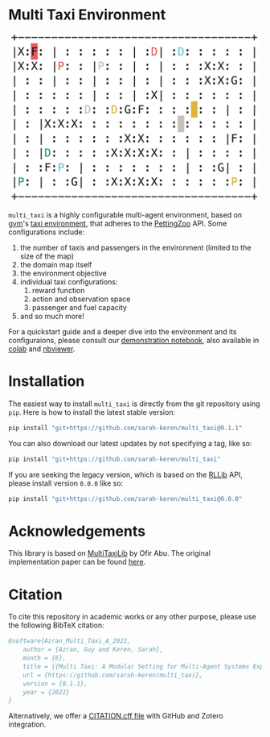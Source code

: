 # Multi Taxi Environment

<p>
    <img src="images/taxi_env.png" width="500" alt="taxi env example map"/>
</p>

`multi_taxi` is a highly configurable multi-agent environment, based on [gym](https://www.gymlibrary.ml/)'s
[taxi environment](https://www.gymlibrary.ml/environments/toy_text/taxi/), that adheres to the
[PettingZoo](https://www.pettingzoo.ml/) API. Some configurations include:
1. the number of taxis and passengers in the environment (limited to the size of the map)
2. the domain map itself
3. the environment objective
4. individual taxi configurations:
   1. reward function
   2. action and observation space
   3. passenger and fuel capacity
5. and so much more!

For a quickstart guide and a deeper dive into the environment and its configuraions, please consult our
[demonstration notebook](https://github.com/sarah-keren/multi_taxi/blob/main/notebooks/MultiTaxiEnvDemo.ipynb), also
available in
[colab](https://colab.research.google.com/github/sarah-keren/multi_taxi/blob/main/notebooks/MultiTaxiEnvDemo.ipynb) and
[nbviewer](https://nbviewer.org/github/sarah-keren/multi_taxi/blob/main/notebooks/MultiTaxiEnvDemo.ipynb).
 
# Installation
The easiest way to install `multi_taxi` is directly from the git repository using `pip`. Here is how to install the
latest stable version:
```bash
pip install "git+https://github.com/sarah-keren/multi_taxi@0.1.1"
```

You can also download our latest updates by not specifying a tag, like so:
```bash
pip install "git+https://github.com/sarah-keren/multi_taxi"
```


If you are seeking the legacy version, which is based on the [RLLib](https://docs.ray.io/en/latest/rllib/index.html)
API, please install version `0.0.0` like so:
```bash
pip install "git+https://github.com/sarah-keren/multi_taxi@0.0.0"
```

# Acknowledgements
This library is based on [MultiTaxiLib](https://github.com/ofirAbu/MultiTaxiLib) by Ofir Abu. The original
implementation paper can be found [here](https://github.com/ofirAbu/MultiTaxiLib/blob/master/MultiTaxiLabProject.pdf). 

# Citation
To cite this repository in academic works or any other purpose, please use the following BibTeX citation:
```BibTeX
@software{Azran_Multi_Taxi_A_2022,
    author = {Azran, Guy and Keren, Sarah},
    month = {6},
    title = {{Multi Taxi: A Modular Setting for Multi-Agent Systems Experiments}},
    url = {https://github.com/sarah-keren/multi_taxi},
    version = {0.1.1},
    year = {2022}
}
```
Alternatively, we offer a [CITATION.cff file](https://citation-file-format.github.io/) with GitHub and Zotero
integration.
